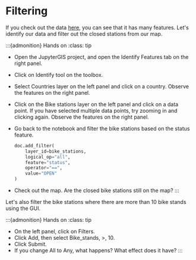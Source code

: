 # Filtering

If you check out the data
[here](https://public.opendatasoft.com/explore/dataset/jcdecaux_bike_data/table/),
you can see that it has many features. Let's identify our data and
filter out the closed stations from our map.

:::{admonition} Hands on
:class: tip
- Open the JupyterGIS project, and open the Identify Features tab on the
  right panel.
- Click on Identify tool on the toolbox.
- Select Countries layer on the left panel and click on a country.
  Observe the features on the right panel.
- Click on the Bike stations layer on the left panel and click on a data
  point. If you have selected multiple data points, try zooming in and
  clicking again. Observe the features on the right panel.
- Go back to the notebook and filter the bike stations based on the
  status feature.

  ``` python
  doc.add_filter(
      layer_id=bike_stations,
      logical_op="all",
      feature="status",
      operator="==",
      value="OPEN"
  )
  ```

- Check out the map. Are the closed bike stations still on the map?
:::

Let's also filter the bike stations where there are more than 10 bike
stands using the GUI.

:::{admonition} Hands on
:class: tip
- On the left panel, click on Filters.
- Click Add, then select Bike_stands, \>, 10.
- Click Submit.
- If you change All to Any, what happens? What effect does it have?
:::
